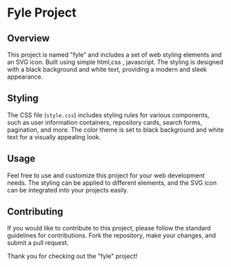 # Fyle Project

## Overview

This project is named "fyle" and includes a set of web styling elements and an SVG icon. Built using simple html,css , javascript. The styling is designed with a black background and white text, providing a modern and sleek appearance.

## Styling

The CSS file (`style.css`) includes styling rules for various components, such as user information containers, repository cards, search forms, pagination, and more. The color theme is set to black background and white text for a visually appealing look.

## Usage

Feel free to use and customize this project for your web development needs. The styling can be applied to different elements, and the SVG icon can be integrated into your projects easily.

## Contributing

If you would like to contribute to this project, please follow the standard guidelines for contributions. Fork the repository, make your changes, and submit a pull request.


Thank you for checking out the "fyle" project!
